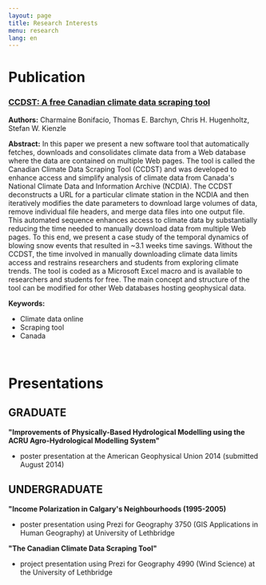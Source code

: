 ```yaml
---
layout: page
title: Research Interests
menu: research
lang: en
---
```


# Publication

### [CCDST: A free Canadian climate data scraping tool](http://www.sciencedirect.com/science/article/pii/S009830041400243X)

**Authors:**
Charmaine Bonifacio, Thomas E. Barchyn, Chris H. Hugenholtz, Stefan W. Kienzle

**Abstract:**
In this paper we present a new software tool that automatically fetches, downloads and consolidates climate data from a Web database where the data are contained on multiple Web pages. The tool is called the Canadian Climate Data Scraping Tool (CCDST) and was developed to enhance access and simplify analysis of climate data from Canada's National Climate Data and Information Archive (NCDIA). The CCDST deconstructs a URL for a particular climate station in the NCDIA and then iteratively modifies the date parameters to download large volumes of data, remove individual file headers, and merge data files into one output file. This automated sequence enhances access to climate data by substantially reducing the time needed to manually download data from multiple Web pages. To this end, we present a case study of the temporal dynamics of blowing snow events that resulted in ~3.1 weeks time savings. Without the CCDST, the time involved in manually downloading climate data limits access and restrains researchers and students from exploring climate trends. The tool is coded as a Microsoft Excel macro and is available to researchers and students for free. The main concept and structure of the tool can be modified for other Web databases hosting geophysical data.

**Keywords:**

 - Climate data online
 - Scraping tool
 - Canada


 <br />

# Presentations

## GRADUATE
**"Improvements of Physically-Based Hydrological Modelling using the ACRU Agro-Hydrological Modelling System"**
- poster presentation at the American Geophysical Union 2014 (submitted August 2014)


## UNDERGRADUATE
**"Income Polarization in Calgary's Neighbourhoods (1995-2005)**
 - poster presentation using Prezi for Geography 3750 (GIS Applications in Human Geography) at University of Lethbridge

**"The Canadian Climate Data Scraping Tool"**
 - project presentation using Prezi for Geography 4990 (Wind Science) at the University of Lethbridge

